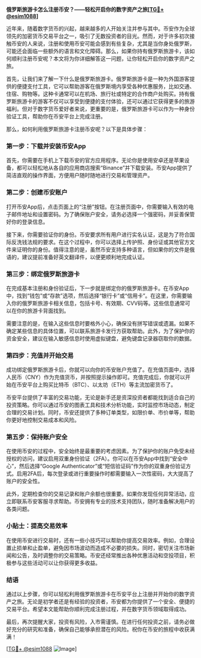 **俄罗斯旅游卡怎么注册币安？——轻松开启你的数字资产之旅[[TG💪+ @esim1088](https://t.me/s/esim1088)]**

近年来，随着数字货币的兴起，越来越多的人开始关注并参与其中。币安作为全球领先的加密货币交易平台之一，吸引了无数投资者的目光。然而，对于许多初次接触币安的人来说，注册和使用币安可能会感到有些复杂，尤其是当你身处俄罗斯，可能还会面临一些额外的语言和文化障碍。那么，如果你持有俄罗斯旅游卡，该如何顺利注册币安呢？本文将为你详细解答这一问题，让你轻松开启你的数字资产之旅。

首先，让我们来了解一下什么是俄罗斯旅游卡。俄罗斯旅游卡是一种为外国游客提供的便捷支付工具，它可以帮助游客在俄罗斯境内享受各种优惠服务，比如交通、住宿、购物等。这种卡通常可以在机场、旅行社或特定的合作商户处购买。持有俄罗斯旅游卡的游客不仅可以享受到便捷的支付体验，还可以通过它获得更多的旅游福利。但对于数字货币爱好者来说，更重要的是，俄罗斯旅游卡可以作为一种身份验证工具，帮助你在币安平台上完成注册。

那么，如何利用俄罗斯旅游卡注册币安呢？以下是具体步骤：

### 第一步：下载并安装币安App

首先，你需要在手机上下载币安的官方应用程序。无论你是使用安卓还是苹果设备，都可以轻松地从各自的应用商店搜索“Binance”并下载安装。币安App提供了简洁直观的操作界面，方便用户随时随地进行交易和管理资产。

### 第二步：创建币安账户

打开币安App后，点击页面上的“注册”按钮。在注册页面中，你需要输入有效的电子邮件地址和设置密码。为了确保账户安全，请务必选择一个强密码，并妥善保管好你的登录信息。

接下来，你需要验证你的身份。币安要求所有用户进行实名认证，这是为了符合国际反洗钱法规的要求。在这个过程中，你可以选择上传护照、身份证或其他官方文件来证明你的身份。值得注意的是，虽然币安支持多种语言，但如果你的文件是俄语的，建议提前准备好英文翻译件，以便更顺利地完成认证。

### 第三步：绑定俄罗斯旅游卡

在完成基本注册和身份验证后，下一步就是绑定你的俄罗斯旅游卡。在币安App中，找到“钱包”或“存款”选项，然后选择“银行卡”或“信用卡”。在这里，你需要输入你的俄罗斯旅游卡相关信息，包括卡号、有效期、CVV码等。这些信息通常可以在你的旅游卡背面找到。

需要注意的是，在输入这些信息时要格外小心，确保没有拼写错误或遗漏。如果不确定某些信息的具体位置，可以联系旅游卡发行方获取帮助。此外，为了保护你的资金安全，建议在输入敏感信息时使用虚拟键盘，避免键盘记录器窃取你的数据。

### 第四步：充值并开始交易

成功绑定俄罗斯旅游卡后，你就可以向你的币安账户充值了。在充值页面中，选择人民币（CNY）作为充值货币，并按照提示操作即可。充值完成后，你就可以开始在币安平台上购买比特币（BTC）、以太坊（ETH）等主流加密货币了。

币安平台提供了丰富的交易功能，无论是新手还是资深投资者都能找到适合自己的投资策略。你可以通过币安的图表工具和技术分析功能，实时监控市场动态，制定合理的交易计划。同时，币安还提供了多种订单类型，如限价单、市价单等，帮助你更好地控制交易成本和风险。

### 第五步：保持账户安全

在使用币安的过程中，安全始终是最重要的考虑因素。为了保护你的账户免受未经授权的访问，建议启用双重身份验证（2FA）。你可以在币安App中找到“安全中心”，然后选择“Google Authenticator”或“短信验证码”作为你的双重身份验证方式。启用2FA后，每次登录或进行重要操作时都需要输入一次性密码，大大提高了账户的安全性。

此外，定期检查你的交易记录和账户余额也很重要。如果你发现任何异常活动，应立即联系币安客服寻求帮助。币安拥有专业的技术支持团队，随时准备解决用户的各类问题。

### 小贴士：提高交易效率

在使用币安进行交易时，还有一些小技巧可以帮助你提高交易效率。例如，合理设置止损单和止盈单，避免因市场波动而造成不必要的损失。同时，密切关注市场新闻和公告，及时调整你的交易策略。币安还经常推出各种优惠活动和空投项目，积极参与这些活动可以让你获得更多收益。

### 结语

通过以上步骤，你可以轻松利用俄罗斯旅游卡在币安平台上注册并开始你的数字资产之旅。无论是初学者还是有经验的投资者，币安都为你提供了一个安全、便捷的交易平台。希望本文能帮助你顺利完成注册过程，并在数字货币领域取得成功。

最后，再次提醒大家，投资有风险，入市需谨慎。在进行任何投资之前，请务必做好充分的研究和准备，确保自己能够承担潜在的风险。祝你在币安的旅程中收获满满！

[[TG💪+ @esim1088](https://t.me/s/esim1088) ![Image](https://i.postimg.cc/4NQfJmqS/Snipaste-2025-05-13-00-14-12.png)]